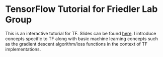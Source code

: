 # TensorFlow Tutorial for Friedler Lab Group

This is an interactive tutorial for TF.  Slides can be found [here](https://docs.google.com/presentation/d/1ejGfg1zERaXjzUR2UW2dHeXR-ufcNweYtyhs88TZ-5U/edit?usp=sharing).  I introduce concepts specific to TF along with basic machine learning concepts such as the gradient descent algorithm/loss functions in the context of TF implementations.